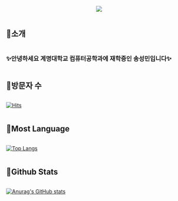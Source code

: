 <p align='center'>
    <img src="https://capsule-render.vercel.app/api?type=waving&color=auto&height=300&section=header&text=Hello!%20&fontSize=90&animation=fadeIn&fontAlignY=38&desc=Welcome%20To%20My%20GitHub%20Profile!%20&descAlignY=51&descAlign=62"/>
</p>

<h2 style="display: inline-block; vertical-align: middle;">📌소개</h2>

### ✨안녕하세요 계명대학교 컴퓨터공학과에 재학중인 송성민입니다✨

<h2 style="display: inline-block; vertical-align: middle;">📌방문자 수</h2>

[![Hits](https://hits.seeyoufarm.com/api/count/incr/badge.svg?url=https%3A%2F%2Fgithub.com%2Ftjdals4716%2Fhit-counter&count_bg=%2379C83D&title_bg=%23555555&icon=&icon_color=%23E7E7E7&title=hits&edge_flat=false)](https://hits.seeyoufarm.com)

<h2 style="display: inline-block; vertical-align: middle;">📌Most Language</h2>

[![Top Langs](https://github-readme-stats.vercel.app/api/top-langs/?username=yohan050605)](https://github.com/anuraghazra/github-readme-stats)

<h2 style="display: inline-block; vertical-align: middle;">📌Github Stats</h2>

[![Anurag's GitHub stats](https://github-readme-stats.vercel.app/api?username=tjdals4716)](https://github.com/anuraghazra/github-readme-stats)

<!--
**tjdals4716/tjdals4716** is a ✨ _special_ ✨ repository because its `README.md` (this file) appears on your GitHub profile.

Here are some ideas to get you started:

- 🔭 I’m currently working on ...
- 🌱 I’m currently learning ...
- 👯 I’m looking to collaborate on ...
- 🤔 I’m looking for help with ...
- 💬 Ask me about ...
- 📫 How to reach me: ...
- 😄 Pronouns: ...
- ⚡ Fun fact: ...
-->
